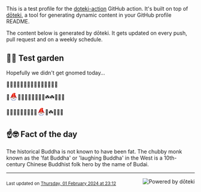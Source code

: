 This is a test profile for the [doteki-action](https://github.com/welpo/doteki-action) GitHub action. It's built on top of [dōteki](https://doteki.org), a tool for generating dynamic content in your GitHub profile README.

The content below is generated by dōteki. It gets updated on every push, pull request and on a weekly schedule.

## 👨‍🌾 Test garden

Hopefully we didn't get gnomed today…

<!-- garden start -->
🌿🌹🌸🌳🌸🍀🍀🌷🐝🦋🌸🐸🌺🌻🦋
<!-- garden end --><!-- garden start -->
🐸<sub><img src="https://raw.githubusercontent.com/welpo/doteki-action/main/assets/gnomed.png" width="21" alt="Consider yourself gnomed"></sub>🐇🌹🦋🌿🐛🌻🌳🌳☘️☘️🌿🌳🌸
<!-- garden end --><!-- garden start -->
🌹🌳🌹🥀🍀🥀🌷🦋🌳<sub><img src="https://raw.githubusercontent.com/welpo/doteki-action/main/assets/gnomed.png" width="21" alt="Consider yourself gnomed"></sub>🌻☘️🌸🌳🐛
<!-- garden end -->

## ☝️🤓 Fact of the day

<!-- did_you_know start -->
The historical Buddha is not known to have been fat. The chubby monk known as the 'fat Buddha' or 'laughing Buddha' in the West is a 10th-century Chinese Buddhist folk hero by the name of Budai.
<!-- did_you_know end -->

---

<a href="https://doteki.org"><img src="https://img.shields.io/badge/powered_by-d%C5%8Dteki-0?style=flat-square&labelColor=202b2d&color=5E936C" align="right" alt="Powered by dōteki"></a> <div style="text-align: left;"><sub>
<!-- last_updated start -->Last updated on <a href="https://github.com/welpo/doteki-action/actions/workflows/ci.yaml">Thursday, 01 February 2024 at 23:12<!-- last_updated end --></sub></div>
